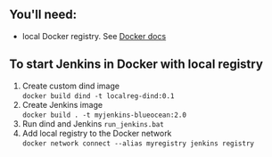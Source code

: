 ## You'll need:
* local Docker registry. See [Docker docs](https://docs.docker.com/registry/deploying/)

## To start Jenkins in Docker with local registry

1. Create custom dind image  
`docker build dind -t localreg-dind:0.1`
2. Create Jenkins image  
`docker build . -t myjenkins-blueocean:2.0`
3. Run dind and Jenkins
`run_jenkins.bat`
4. Add local registry to the Docker network  
`docker network connect --alias myregistry jenkins registry`